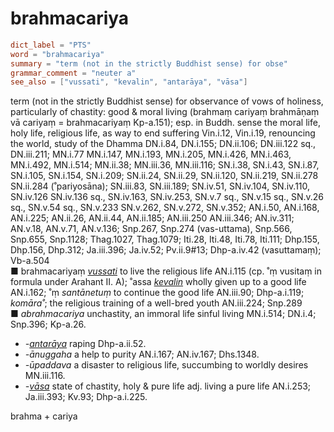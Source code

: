 # brahmacariya

``` toml
dict_label = "PTS"
word = "brahmacariya"
summary = "term (not in the strictly Buddhist sense) for obse"
grammar_comment = "neuter a"
see_also = ["vussati", "kevalin", "antarāya", "vāsa"]
```

term (not in the strictly Buddhist sense) for observance of vows of holiness, particularly of chastity: good & moral living (brahmaṃ cariyaṃ brahmāṇaṃ vā cariyaṃ = brahmacariyaṃ Kp\-a.151); esp. in Buddh. sense the moral life, holy life, religious life, as way to end suffering Vin.i.12, Vin.i.19, renouncing the world, study of the Dhamma DN.i.84, DN.i.155; DN.ii.106; DN.iii.122 sq., DN.iii.211; MN.i.77 MN.i.147, MN.i.193, MN.i.205, MN.i.426, MN.i.463, MN.i.492, MN.i.514; MN.ii.38; MN.iii.36, MN.iii.116; SN.i.38, SN.i.43, SN.i.87, SN.i.105, SN.i.154, SN.i.209; SN.ii.24, SN.ii.29, SN.ii.120, SN.ii.219, SN.ii.278 SN.ii.284 (˚pariyosāna); SN.iii.83, SN.iii.189; SN.iv.51, SN.iv.104, SN.iv.110, SN.iv.126 SN.iv.136 sq., SN.iv.163, SN.iv.253, SN.v.7 sq., SN.v.15 sq., SN.v.26 sq., SN.v.54 sq., SN.v.233 SN.v.262, SN.v.272, SN.v.352; AN.i.50, AN.i.168, AN.i.225; AN.ii.26, AN.ii.44, AN.ii.185; AN.iii.250 AN.iii.346; AN.iv.311; AN.v.18, AN.v.71, AN.v.136; Snp.267, Snp.274 (vas\-uttama), Snp.566, Snp.655, Snp.1128; Thag.1027, Thag.1079; Iti.28, Iti.48, Iti.78, Iti.111; Dhp.155, Dhp.156, Dhp.312; Ja.iii.396; Ja.iv.52; Pv.ii.9#13; Dhp\-a.iv.42 (vasuttamaṃ); Vb\-a.504  
■ brahmacariyaṃ *[vussati](vussati.md)* to live the religious life AN.i.115 (cp. ˚ṃ vusitaṃ in formula under Arahant II. A); ˚assa *[kevalin](kevalin.md)* wholly given up to a good life AN.i.162; ˚ṃ *santānetuṃ* to continue the good life AN.iii.90; Dhp\-a.i.119; *komāra˚*; the religious training of a well\-bred youth AN.iii.224; Snp.289  
■ *abrahmacariya* unchastity, an immoral life sinful living MN.i.514; DN.i.4; Snp.396; Kp\-a.26.

* *\-[antarāya](antarāya.md)* raping Dhp\-a.ii.52.
* *\-ānuggaha* a help to purity AN.i.167; AN.iv.167; Dhs.1348.
* *\-ūpaddava* a disaster to religious life, succumbing to worldly desires MN.iii.116.
* *\-[vāsa](vāsa.md)* state of chastity, holy & pure life adj. living a pure life AN.i.253; Ja.iii.393; Kv.93; Dhp\-a.i.225.

brahma \+ cariya


